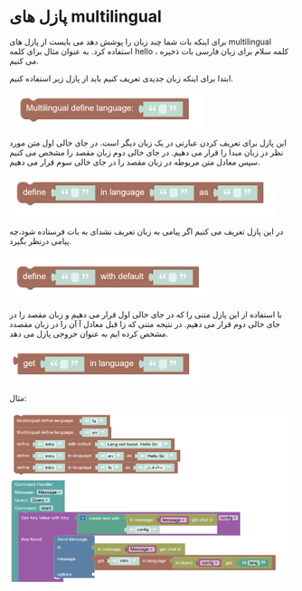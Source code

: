 #  پازل های multilingual

برای اینکه بات شما چند زبان را پوشش دهد می بایست از پازل های multilingual استفاده کرد. به عنوان مثال 
برای کلمه hello  ، کلمه سلام برای زبان فارسی بات ذخیره می کنیم.

ابتدا برای اینکه زبان جدیدی تعریف کنیم باید از پازل زیر استفاده کنیم.

![multilingual_define_language](img/multilingual_define_language.png)

این پازل برای تعریف کردن عبارتی در یک زبان دیگر است. در جای خالی اول متن مورد نظر در زبان مبدا را قرار می دهیم. در جای خالی دوم زبان مقصد را مشخص می کنیم
سپس معادل متن مربوطه در زبان مقصد را در جای خالی سوم قرار می دهیم. 

![multilingual_define](img/multilingual_define.png)

در این پازل تعریف می کنیم اگر پیامی به زبان تعریف نشدای به بات فرستاده شود،چه پیامی درنظر بگیرد.

![multilingual_define_default](img/multilingual_define_default.png)

با استفاده از این پازل متنی را که در جای خالی اول قرار می دهیم و زبان مقصد را در جای خالی دوم قرار می دهیم.
در نتیجه متنی که زا قبل معادل آ آن را در زبان مقصدد مشخص کرده ایم به عنوان خروجی پازل می دهد.

![multilingual_get](img/multilingual_get.png)

مثال: 

![multilingual_example](img/multilingual_example.png)
